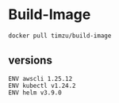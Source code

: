 # Build-Image

```bash
docker pull timzu/build-image
```

## versions

```
ENV awscli 1.25.12
ENV kubectl v1.24.2
ENV helm v3.9.0
```

